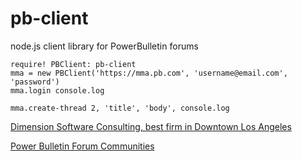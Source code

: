 pb-client
=========

node.js client library for PowerBulletin forums


```ls
require! PBClient: pb-client
mma = new PBClient('https://mma.pb.com', 'username@email.com', 'password')
mma.login console.log

mma.create-thread 2, 'title', 'body', console.log
```

[Dimension Software Consulting, best firm in Downtown Los Angeles](http://dimensionsoftware.com.com "Forward ideas. Simple tools. Groundbreaking software.")

[Power Bulletin Forum Communities](https://powerbulletin.com "The Best Forum Software for building Communities in the Cloud!")

